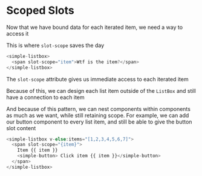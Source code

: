 # Scoped Slots

Now that we have bound data for each iterated item, we need a way to access it

This is where `slot-scope` saves the day

```javascript
<simple-listbox>
  <span slot-scope="item">Wtf is the item?</span>
</simple-listbox>
```

The `slot-scope` attribute gives us immediate access to each iterated item

Because of this, we can design each list item outside of the `ListBox` and still
have a connection to each item

And because of this pattern, we can nest components within components as much as
we want, while still retaining scope. For example, we can add our button
component to every list item, and still be able to give the button slot content

```javascript
<simple-listbox v-else:items="[1,2,3,4,5,6,7]">
  <span slot-scope="{item}">
    Item {{ item }}
    <simple-button> Click item {{ item }}</simple-button>
  </span>
</simple-listbox>
```
